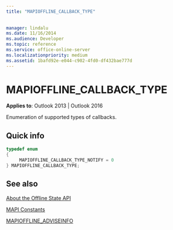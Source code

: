 ```yaml
---
title: "MAPIOFFLINE_CALLBACK_TYPE"
 
 
manager: lindalu
ms.date: 11/16/2014
ms.audience: Developer
ms.topic: reference
ms.service: office-online-server
ms.localizationpriority: medium
ms.assetid: 1bafd92e-e044-c902-4fd0-df432bae777d
---
```


# MAPIOFFLINE_CALLBACK_TYPE

  
  
**Applies to**: Outlook 2013 | Outlook 2016 
  
Enumeration of supported types of callbacks.
  
## Quick info

```cpp
typedef enum  
{  
     MAPIOFFLINE_CALLBACK_TYPE_NOTIFY = 0 
} MAPIOFFLINE_CALLBACK_TYPE;  

```

## See also



[About the Offline State API](about-the-offline-state-api.md)
  
[MAPI Constants](mapi-constants.md)
  
[MAPIOFFLINE_ADVISEINFO](mapioffline_adviseinfo.md)

